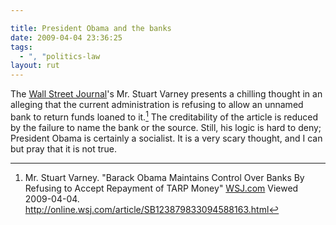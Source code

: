 ```yaml
---

title: President Obama and the banks
date: 2009-04-04 23:36:25
tags:
  - ", "politics-law
layout: rut
---
```


The [Wall Street Journal][WSJ]'s Mr. Stuart Varney presents a chilling thought in an alleging that the current administration is refusing to allow an unnamed bank to return funds loaned to it.[^20090404-1]  The creditability of the article is reduced by the failure to name the bank or the source.  Still, his logic is hard to deny; President Obama is certainly a socialist.  It is a very scary thought, and I can but pray that it is not true.

[WSJ]: http://online.wsj.com "The Wall Street Journal Online"
[^20090404-1]: Mr. Stuart Varney.  "Barack Obama Maintains Control Over Banks By Refusing to Accept Repayment of TARP Money"  [WSJ.com](http://wsj.com) Viewed 2009-04-04.  <http://online.wsj.com/article/SB123879833094588163.html>

